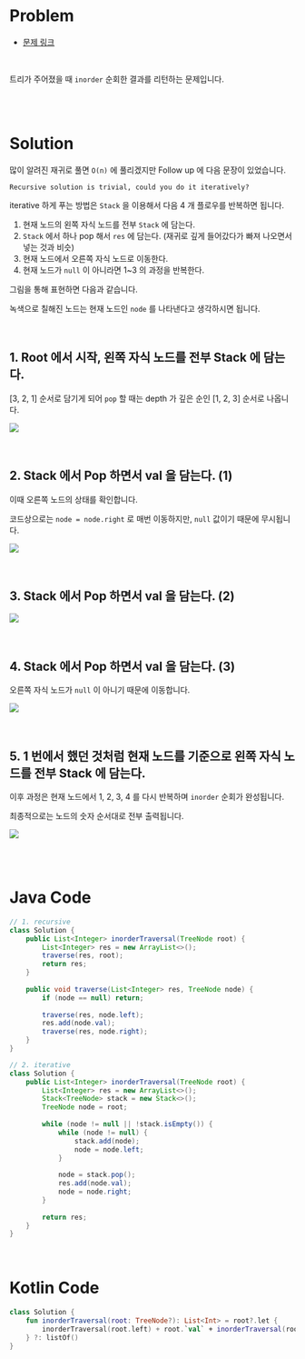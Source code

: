 # Problem

- [문제 링크](https://leetcode.com/problems/binary-tree-inorder-traversal/)

<br>

트리가 주어졌을 때 `inorder` 순회한 결과를 리턴하는 문제입니다.

<br><br>

# Solution

많이 알려진 재귀로 풀면 `O(n)` 에 풀리겠지만 Follow up 에 다음 문장이 있었습니다.

```
Recursive solution is trivial, could you do it iteratively?
```

iterative 하게 푸는 방법은 `Stack` 을 이용해서 다음 4 개 플로우를 반복하면 됩니다.

1. 현재 노드의 왼쪽 자식 노드를 전부 `Stack` 에 담는다.
2. `Stack` 에서 하나 pop 해서 `res` 에 담는다. (재귀로 깊게 들어갔다가 빠져 나오면서 넣는 것과 비슷)
3. 현재 노드에서 오른쪽 자식 노드로 이동한다.
4. 현재 노드가 `null` 이 아니라면 1~3 의 과정을 반복한다.

그림을 통해 표현하면 다음과 같습니다.

녹색으로 칠해진 노드는 현재 노드인 `node` 를 나타낸다고 생각하시면 됩니다.

<br>

## 1. Root 에서 시작, 왼쪽 자식 노드를 전부 Stack 에 담는다.

[3, 2, 1] 순서로 담기게 되어 `pop` 할 때는 depth 가 깊은 순인 [1, 2, 3] 순서로 나옵니다.

![](./image/binary-tree-inorder-traversal-1.png)

<br>

## 2. Stack 에서 Pop 하면서 val 을 담는다. (1)

이때 오른쪽 노드의 상태를 확인합니다.

코드상으로는 `node = node.right` 로 매번 이동하지만, `null` 값이기 때문에 무시됩니다.

![](./image/binary-tree-inorder-traversal-2.png)

<br>

## 3. Stack 에서 Pop 하면서 val 을 담는다. (2)

![](./image/binary-tree-inorder-traversal-3.png)

<br>

## 4. Stack 에서 Pop 하면서 val 을 담는다. (3)

오른쪽 자식 노드가 `null` 이 아니기 때문에 이동합니다.

![](./image/binary-tree-inorder-traversal-4.png)

<br>

## 5. 1 번에서 했던 것처럼 현재 노드를 기준으로 왼쪽 자식 노드를 전부 Stack 에 담는다.

이후 과정은 현재 노드에서 1, 2, 3, 4 를 다시 반복하며 `inorder` 순회가 완성됩니다.

최종적으로는 노드의 숫자 순서대로 전부 출력됩니다.

![](./image/binary-tree-inorder-traversal-5.png)

<br><br>

# Java Code

```java
// 1. recursive
class Solution {
    public List<Integer> inorderTraversal(TreeNode root) {
        List<Integer> res = new ArrayList<>();
        traverse(res, root);
        return res;
    }
    
    public void traverse(List<Integer> res, TreeNode node) {
        if (node == null) return;
        
        traverse(res, node.left);
        res.add(node.val);
        traverse(res, node.right);
    }
}

// 2. iterative
class Solution {
    public List<Integer> inorderTraversal(TreeNode root) {
        List<Integer> res = new ArrayList<>();
        Stack<TreeNode> stack = new Stack<>();
        TreeNode node = root;
        
        while (node != null || !stack.isEmpty()) {
            while (node != null) {
                stack.add(node);
                node = node.left;
            }
            
            node = stack.pop();
            res.add(node.val);
            node = node.right;
        }
        
        return res;
    }
}
```

<br>

# Kotlin Code

```kotlin
class Solution {
    fun inorderTraversal(root: TreeNode?): List<Int> = root?.let {
        inorderTraversal(root.left) + root.`val` + inorderTraversal(root.right)
    } ?: listOf()
}
```
